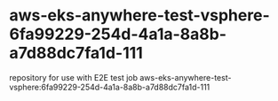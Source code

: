 # aws-eks-anywhere-test-vsphere-6fa99229-254d-4a1a-8a8b-a7d88dc7fa1d-111
repository for use with E2E test job aws-eks-anywhere-test-vsphere:6fa99229-254d-4a1a-8a8b-a7d88dc7fa1d-111
